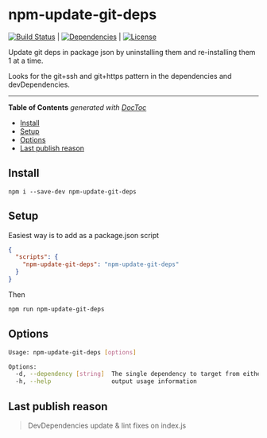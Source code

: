 # npm-update-git-deps

[![Build Status](https://travis-ci.org/johndcarmichael/npm-update-git-deps.svg?branch=master)](https://travis-ci.org/johndcarmichael/npm-update-git-deps) | [![Dependencies](https://david-dm.org/johndcarmichael/npm-update-git-deps.svg)](https://david-dm.org/johndcarmichael/npm-update-git-deps) | [![License](http://img.shields.io/npm/l/boats.svg)](https://github.com/johndcarmichael/npm-update-git-deps/blob/master/LICENSE)

Update git deps in package json by uninstalling them and re-installing them 1 at a time.

Looks for the git+ssh and git+https pattern in the dependencies and devDependencies.

---

<!-- START doctoc generated TOC please keep comment here to allow auto update -->
<!-- DON'T EDIT THIS SECTION, INSTEAD RE-RUN doctoc TO UPDATE -->
**Table of Contents**  *generated with [DocToc](https://github.com/thlorenz/doctoc)*

- [Install](#install)
- [Setup](#setup)
- [Options](#options)
- [Last publish reason](#last-publish-reason)

<!-- END doctoc generated TOC please keep comment here to allow auto update -->

## Install
```
npm i --save-dev npm-update-git-deps
```

## Setup
Easiest way is to add as a package.json script
```json
{
  "scripts": {
    "npm-update-git-deps": "npm-update-git-deps"
  }
}
```

Then
```bash
npm run npm-update-git-deps
```

## Options
```bash
Usage: npm-update-git-deps [options]

Options:
  -d, --dependency [string]  The single dependency to target from either the dev or non-dev list (not required to be from git)
  -h, --help                 output usage information
```

## Last publish reason
> DevDependencies update & lint fixes on index.js
